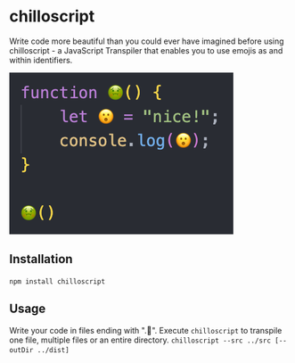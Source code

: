 # chilloscript
Write code more beautiful than you could ever have imagined before using chilloscript - a JavaScript Transpiler that enables you to use emojis as and within identifiers.

![](thumbs.png)

## Installation
``npm install chilloscript``

## Usage
Write your code in files ending with ".🤙". Execute ``chilloscript`` to transpile one file, multiple files or an entire directory.
``chilloscript --src ../src [--outDir ../dist]``
